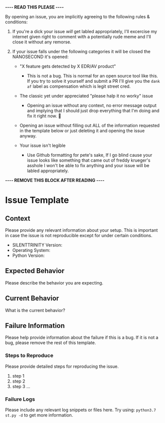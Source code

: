 **---- READ THIS PLEASE ----**

By opening an issue, you are implicitly agreeing to the following rules & conditions: 
 
 1) If you're a dick your issue *will* get labled appropriately, I'll excercise my internet given right to comment with a potentially rude meme and I'll close it without any remorse.

 2) If your issue falls under the following categories it will be closed the NANOSECOND it's opened:

    - "X feature gets detected by X EDR/AV product"
        - This is not a bug. This is normal for an open source tool like this. If you try to solve it yourself and submit a PR I'll give you the `dank af` label as compensation which is legit street cred.
    
    - The classic yet under appreciated "please halp it no worky" issue
        - Opening an issue without any context, no error message output and implying that I should just drop everything that I'm doing and fix it right now. 🖕

    - Opening an issue without filling out ALL of the information requested in the template below or just deleting it and opening the issue anyway.

    - Your issue isn't legible
        - Use Github formatting for pete's sake, If I go blind cause your issue looks like something that came out of freddy krueger's asshole I won't be able to fix anything and your issue will be labled appropriately.

**---- REMOVE THIS BLOCK AFTER READING ----**

# Issue Template

## Context

Please provide any relevant information about your setup. This is important in case the issue is not reproducible except for under certain conditions.

* SILENTTRINITY Version:
* Operating System:
* Python Version:

## Expected Behavior

Please describe the behavior you are expecting.

## Current Behavior

What is the current behavior?

## Failure Information

Please help provide information about the failure if this is a bug. If it is not a bug, please remove the rest of this template.

### Steps to Reproduce

Please provide detailed steps for reproducing the issue.

1. step 1
2. step 2
3. step 3
   ...

### Failure Logs

Please include any relevant log snippets or files here. Try using: `python3.7 st.py -d` to get more information.
